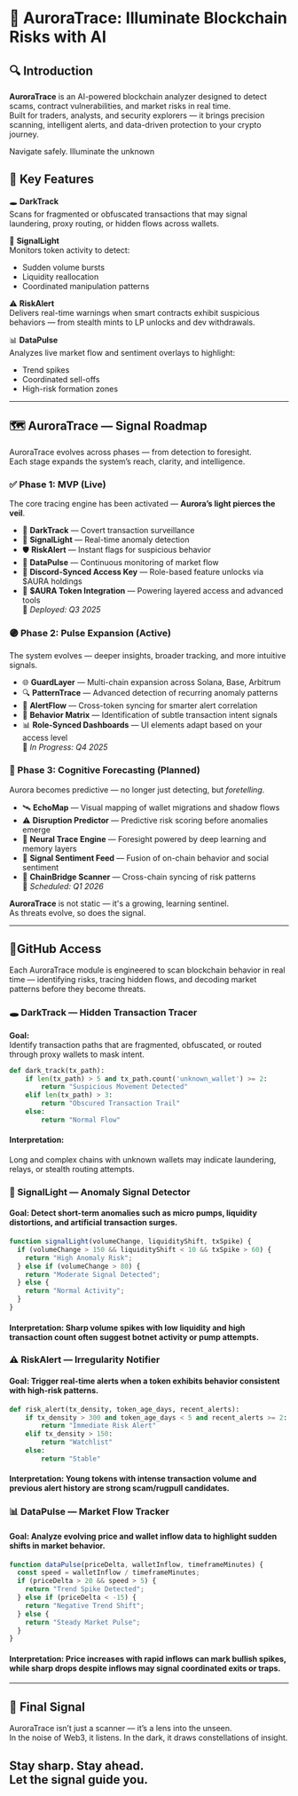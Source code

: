 # 🌌 AuroraTrace: Illuminate Blockchain Risks with AI

## 🔍 Introduction

**AuroraTrace** is an AI-powered blockchain analyzer designed to detect scams, contract vulnerabilities, and market risks in real time.  
Built for traders, analysts, and security explorers — it brings precision scanning, intelligent alerts, and data-driven protection to your crypto journey.

Navigate safely. Illuminate the unknown

## 🌠 Key Features

🕳️ **DarkTrack**  
Scans for fragmented or obfuscated transactions that may signal laundering, proxy routing, or hidden flows across wallets.

📡 **SignalLight**  
Monitors token activity to detect:
- Sudden volume bursts  
- Liquidity reallocation  
- Coordinated manipulation patterns

⚠️ **RiskAlert**  
Delivers real-time warnings when smart contracts exhibit suspicious behaviors — from stealth mints to LP unlocks and dev withdrawals.

📊 **DataPulse**  
Analyzes live market flow and sentiment overlays to highlight:
- Trend spikes  
- Coordinated sell-offs  
- High-risk formation zones

---
## 🗺️ AuroraTrace — Signal Roadmap

AuroraTrace evolves across phases — from detection to foresight.  
Each stage expands the system’s reach, clarity, and intelligence.

### ✅ Phase 1: MVP (Live)

The core tracing engine has been activated — **Aurora’s light pierces the veil**.

- 🌌 **DarkTrack** — Covert transaction surveillance
- 📡 **SignalLight** — Real-time anomaly detection
- 🛡 **RiskAlert** — Instant flags for suspicious behavior
- 🔦 **DataPulse** — Continuous monitoring of market flow
- 🔗 **Discord-Synced Access Key** — Role-based feature unlocks via $AURA holdings
- 💠 **$AURA Token Integration** — Powering layered access and advanced tools  
📅 *Deployed: Q3 2025*

### 🟣 Phase 2: Pulse Expansion (Active)

The system evolves — deeper insights, broader tracking, and more intuitive signals.

- 🌐 **GuardLayer** — Multi-chain expansion across Solana, Base, Arbitrum
- 🔍 **PatternTrace** — Advanced detection of recurring anomaly patterns
- 🧭 **AlertFlow** — Cross-token syncing for smarter alert correlation
- 🧬 **Behavior Matrix** — Identification of subtle transaction intent signals
- 📊 **Role-Synced Dashboards** — UI elements adapt based on your access level  
📅 *In Progress: Q4 2025*

### 🔴 Phase 3: Cognitive Forecasting (Planned)

Aurora becomes predictive — no longer just detecting, but *foretelling*.

- 🛰️ **EchoMap** — Visual mapping of wallet migrations and shadow flows
- ⚠️ **Disruption Predictor** — Predictive risk scoring before anomalies emerge
- 🧠 **Neural Trace Engine** — Foresight powered by deep learning and memory layers
- 💬 **Signal Sentiment Feed** — Fusion of on-chain behavior and social sentiment
- 🌉 **ChainBridge Scanner** — Cross-chain syncing of risk patterns  
📅 *Scheduled: Q1 2026*

**AuroraTrace** is not static — it's a growing, learning sentinel.  
As threats evolve, so does the signal.

---
## 📂GitHub Access

Each AuroraTrace module is engineered to scan blockchain behavior in real time — identifying risks, tracing hidden flows, and decoding market patterns before they become threats.

### 🕳️ DarkTrack — Hidden Transaction Tracer

**Goal:**  
Identify transaction paths that are fragmented, obfuscated, or routed through proxy wallets to mask intent.

```python
def dark_track(tx_path):
    if len(tx_path) > 5 and tx_path.count('unknown_wallet') >= 2:
        return "Suspicious Movement Detected"
    elif len(tx_path) > 3:
        return "Obscured Transaction Trail"
    else:
        return "Normal Flow"
```
#### Interpretation:
Long and complex chains with unknown wallets may indicate laundering, relays, or stealth routing attempts.

### 📡 SignalLight — Anomaly Signal Detector
#### Goal: Detect short-term anomalies such as micro pumps, liquidity distortions, and artificial transaction surges.

```javascript
function signalLight(volumeChange, liquidityShift, txSpike) {
  if (volumeChange > 150 && liquidityShift < 10 && txSpike > 60) {
    return "High Anomaly Risk";
  } else if (volumeChange > 80) {
    return "Moderate Signal Detected";
  } else {
    return "Normal Activity";
  }
}
```
####  Interpretation: Sharp volume spikes with low liquidity and high transaction count often suggest botnet activity or pump attempts.

### ⚠️ RiskAlert — Irregularity Notifier
#### Goal: Trigger real-time alerts when a token exhibits behavior consistent with high-risk patterns.

```python
def risk_alert(tx_density, token_age_days, recent_alerts):
    if tx_density > 300 and token_age_days < 5 and recent_alerts >= 2:
        return "Immediate Risk Alert"
    elif tx_density > 150:
        return "Watchlist"
    else:
        return "Stable"
```
#### Interpretation: Young tokens with intense transaction volume and previous alert history are strong scam/rugpull candidates.

### 📊 DataPulse — Market Flow Tracker
#### Goal: Analyze evolving price and wallet inflow data to highlight sudden shifts in market behavior.

```javascript
function dataPulse(priceDelta, walletInflow, timeframeMinutes) {
  const speed = walletInflow / timeframeMinutes;
  if (priceDelta > 20 && speed > 5) {
    return "Trend Spike Detected";
  } else if (priceDelta < -15) {
    return "Negative Trend Shift";
  } else {
    return "Steady Market Pulse";
  }
}
```
#### Interpretation: Price increases with rapid inflows can mark bullish spikes, while sharp drops despite inflows may signal coordinated exits or traps.
---

## 🌠 Final Signal

AuroraTrace isn’t just a scanner — it’s a lens into the unseen.  
In the noise of Web3, it listens. In the dark, it draws constellations of insight.

Stay sharp. Stay ahead.  
Let the signal guide you.
---
